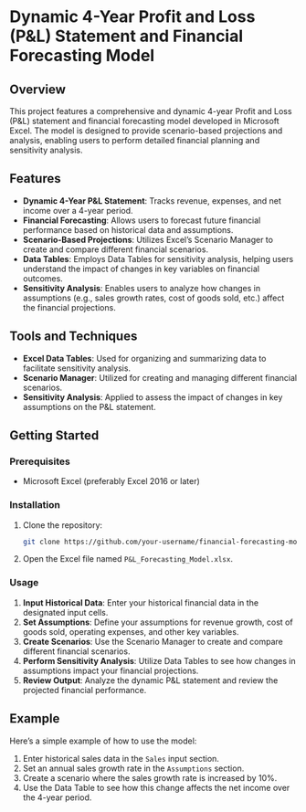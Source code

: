 # Dynamic 4-Year Profit and Loss (P&L) Statement and Financial Forecasting Model

## Overview

This project features a comprehensive and dynamic 4-year Profit and Loss (P&L) statement and financial forecasting model developed in Microsoft Excel. The model is designed to provide scenario-based projections and analysis, enabling users to perform detailed financial planning and sensitivity analysis.

## Features

- **Dynamic 4-Year P&L Statement**: Tracks revenue, expenses, and net income over a 4-year period.
- **Financial Forecasting**: Allows users to forecast future financial performance based on historical data and assumptions.
- **Scenario-Based Projections**: Utilizes Excel’s Scenario Manager to create and compare different financial scenarios.
- **Data Tables**: Employs Data Tables for sensitivity analysis, helping users understand the impact of changes in key variables on financial outcomes.
- **Sensitivity Analysis**: Enables users to analyze how changes in assumptions (e.g., sales growth rates, cost of goods sold, etc.) affect the financial projections.

## Tools and Techniques

- **Excel Data Tables**: Used for organizing and summarizing data to facilitate sensitivity analysis.
- **Scenario Manager**: Utilized for creating and managing different financial scenarios.
- **Sensitivity Analysis**: Applied to assess the impact of changes in key assumptions on the P&L statement.

## Getting Started

### Prerequisites

- Microsoft Excel (preferably Excel 2016 or later)

### Installation

1. Clone the repository:
   ```sh
   git clone https://github.com/your-username/financial-forecasting-model.git
   ```
2. Open the Excel file named `P&L_Forecasting_Model.xlsx`.

### Usage

1. **Input Historical Data**: Enter your historical financial data in the designated input cells.
2. **Set Assumptions**: Define your assumptions for revenue growth, cost of goods sold, operating expenses, and other key variables.
3. **Create Scenarios**: Use the Scenario Manager to create and compare different financial scenarios.
4. **Perform Sensitivity Analysis**: Utilize Data Tables to see how changes in assumptions impact your financial projections.
5. **Review Output**: Analyze the dynamic P&L statement and review the projected financial performance.

## Example

Here’s a simple example of how to use the model:

1. Enter historical sales data in the `Sales` input section.
2. Set an annual sales growth rate in the `Assumptions` section.
3. Create a scenario where the sales growth rate is increased by 10%.
4. Use the Data Table to see how this change affects the net income over the 4-year period.
